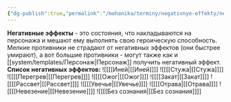 ```yaml
---
{"dg-publish":true,"permalink":"/mehanika/terminy/negativnye-effekty/negativnye-effekty/"}
---
```


**Негативные эффекты** - это состояния, что накладываются на персонажа и мешают ему выполнять свою героическую способность. Мелкие противники не страдают от негативных эффектов (они быстрее умирают), а вот большие противники - могут также как и [[system/templates/Персонаж\|Персонаж]] получить негативный эффект. 
**Список негативных эффектов:**
![[[[Иней\|[[Иней]]]]
![[[[Стужа\|[[Стужа]]]]
![[[[Перегрев\|[[Перегрев]]]]
![[[[Ожог\|[[Ожог]]]]
![[[[Закат\|[[Закат]]]]
![[[[Рассвет\|[[Рассвет]]]]
![[[[Увечье\|[[Увечье]]]]
![[[[Отрава\|[[Отрава]]]]
![[[[Невезение\|[[Невезение]]]]
![[[[Без сознания\|[[Без сознания]]]]